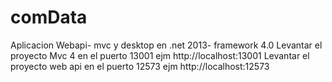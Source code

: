 # comData
Aplicacion Webapi- mvc y desktop en .net 2013- framework 4.0
Levantar el proyecto Mvc 4 en el puerto 13001
ejm http://localhost:13001
Levantar el proyecto web api en el puerto 12573
ejm http://localhost:12573
